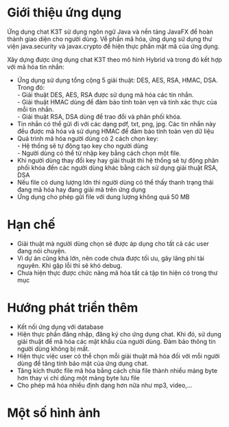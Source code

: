 <h1><a id="Gii_thiu_ng_dng_0"></a>Giới thiệu ứng dụng</h1>
<p>Ứng dụng chat K3T sử dụng ngôn ngữ Java và nền tảng JavaFX để hoàn thành giao diện cho người dùng. Về phần mã hóa, ứng dụng sử dụng thư viện java.security và javax.crypto để hiện thực phần mật mã của ứng dụng.</p>
<p>Xây dựng được ứng dụng chat K3T theo mô hình Hybrid và trong đó kết hợp với mã hóa tin nhắn:</p>
<ul>
<li>Ứng dụng sử dụng tổng cộng 5 giải thuật: DES, AES, RSA, HMAC, DSA. Trong đó:<br>
- Giải thuật DES, AES, RSA được sử dụng mã hóa các tin nhắn.<br>
-  Giải thuật HMAC dùng để đảm bảo tính toàn vẹn và tính xác thực của mỗi tin nhắn.<br>
-  Giải thuật RSA, DSA dùng để trao đổi và phân phối khóa.</li>
<li>Tin nhắn có thể gửi đi với các dạng pdf, txt, png, jpg. Các tin nhắn này đều được mã hóa và sử dụng HMAC để đảm báo tính toàn vẹn dữ liệu</li>
<li>Quá trình mã hóa người dùng có 2 cách chọn key:<br>
-     Hệ thống sẽ tự động tạo key cho người dùng<br>
-      Người dùng có thể từ nhập key bằng cách chọn một file.</li>
<li>Khi người dùng thay đổi key hay giải thuật thì hệ thống sẽ tự động phân phối khóa đến các người dùng khác bằng cách sử dụng giải thuật RSA, DSA</li>
<li>Nếu file có dung lượng lớn thì người dùng có thể thấy thanh trạng thái đang mã hóa hay đang giải mã trên ứng dụng</li>
<li>Ứng dụng cho phép gửi file với dung lượng không quá 50 MB</li>
</ul>
<h1><a id="Hn_ch_18"></a>Hạn chế</h1>
<ul>
<li>Giải thuật mà người dùng chọn sẽ được áp dụng cho tất cả các user đang nói chuyện.</li>
<li>Vì dự án cũng khá lớn, nên code chưa được tối ưu, gây lãng phí tài nguyên. Khi gặp lỗi thì sẽ khó debug.</li>
<li>Chưa hiện thực được chức năng mã hóa tất cả tập tin hiện có trong thư mục</li>
</ul>
<h1><a id="Hng_pht_trin_thm_24"></a>Hướng phát triển thêm</h1>
<ul>
<li>Kết nối ứng dụng  với database</li>
<li>Hiện thực phần đăng nhập, đăng ký cho ứng dụng chat. Khi đó, sử dụng giải thuật để mã hóa các mật khẩu của người dùng. Đảm bảo thông tin người dùng không bị mất.</li>
<li>Hiện thực việc user có thể chọn mỗi giải thuật mã hóa đối với mỗi người dùng để tăng tính bảo mật của ứng dụng chat.</li>
<li>Tăng kích thước file mã hóa bằng cách chia file thành nhiểu mảng byte hơn thay vì chỉ dùng một mảng byte lưu file</li>
<li>Cho phép mã hóa nhiều định dạng hơn nữa như mp3, video,…</li>
</ul>
<h1><a id="Mt_s_hnh_nh_32"></a>Một số hình ảnh</h1>